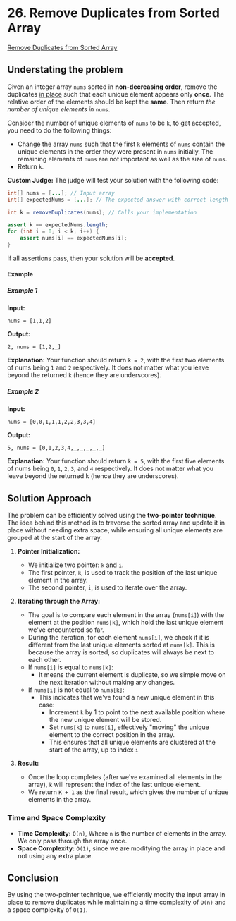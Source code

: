 # 26. Remove Duplicates from Sorted Array

[Remove Duplicates from Sorted Array](https://leetcode.com/problems/remove-duplicates-from-sorted-array/?envType=study-plan-v2&envId=top-interview-150)

## Understating the problem

Given an integer array `nums` sorted in **non-decreasing order**, remove the duplicates [in place](https://www.geeksforgeeks.org/in-place-algorithm/) such that each unique element appears only **once**. The relative order of the elements should be kept the **same**. Then return _the number of unique elements in_ `nums`.

Consider the number of unique elements of `nums` to be `k`, to get accepted, you need to do the following things:

- Change the array `nums` such that the first `k` elements of `nums` contain the unique elements in the order they were present in `nums` initially. The remaining elements of `nums` are not important as well as the size of `nums`.
- Return `k`.

**Custom Judge:**
The judge will test your solution with the following code:

```java
int[] nums = [...]; // Input array
int[] expectedNums = [...]; // The expected answer with correct length

int k = removeDuplicates(nums); // Calls your implementation

assert k == expectedNums.length;
for (int i = 0; i < k; i++) {
    assert nums[i] == expectedNums[i];
}
```

If all assertions pass, then your solution will be **accepted**.

#### Example

##### Example 1

**Input:**

```plaintext
nums = [1,1,2]
```

**Output:**

```plaintext
2, nums = [1,2,_]
```

**Explanation:** Your function should return `k = 2`, with the first two elements of nums being `1` and `2` respectively.
It does not matter what you leave beyond the returned `k` (hence they are underscores).

##### Example 2

**Input:**

```plaintext
nums = [0,0,1,1,1,2,2,3,3,4]
```

**Output:**

```plaintext
5, nums = [0,1,2,3,4,_,_,_,_,_]
```

**Explanation:** Your function should return `k = 5`, with the first five elements of nums being `0`, `1`, `2`, `3`, and `4` respectively. It does not matter what you leave beyond the returned k (hence they are underscores).

## Solution Approach

The problem can be efficiently solved using the **two-pointer technique**. The idea behind this method is to traverse the sorted array and update it in place without needing extra space, while ensuring all unique elements are grouped at the start of the array.

1. **Pointer Initialization:**

   - We initialize two pointer: `k` and `i`.
   - The first pointer, `k`, is used to track the position of the last unique element in the array.
   - The second pointer, `i`, is used to iterate over the array.

2. **Iterating through the Array:**

   - The goal is to compare each element in the array (`nums[i]`) with the element at the position `nums[k]`, which hold the last unique element we've encountered so far.
   - During the iteration, for each element `nums[i]`, we check if it is different from the last unique elements sorted at `nums[k]`. This is because the array is sorted, so duplicates will always be next to each other.
   - If `nums[i]` is equal to `nums[k]`:
     - It means the current element is duplicate, so we simple move on the next iteration without making any changes.
   - If `nums[i]` is not equal to `nums[k]`:
     - This indicates that we've found a new unique element in this case:
       - Increment `k` by 1 to point to the next available position where the new unique element will be stored.
       - Set `nums[k]` to `nums[i]`, effectively "moving" the unique element to the correct position in the array.
       - This ensures that all unique elements are clustered at the start of the array, up to index `i`

3. **Result:**

   - Once the loop completes (after we've examined all elements in the array), `k` will represent the index of the last unique element.
   - We return `K + 1` as the final result, which gives the number of unique elements in the array.

### Time and Space Complexity

- **Time Complexity:** `O(n)`, Where `n` is the number of elements in the array. We only pass through the array once.
- **Space Complexity:** `O(1)`, since we are modifying the array in place and not using any extra place.

## Conclusion

By using the two-pointer technique, we efficiently modify the input array in place to remove duplicates while maintaining a time complexity of `O(n)` and a space complexity of `O(1)`.
